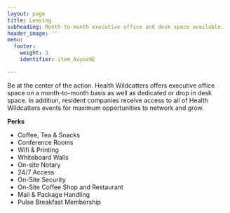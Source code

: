 ```yaml
---
layout: page
title: Leasing
subheading: Month-to-month executive office and desk space available.
header_image: ''
menu:
  footer:
    weight: 3
    identifier: item_Axyox9E

---
```

Be at the center of the action. Health Wildcatters offers executive office space on a month-to-month basis as well as dedicated or drop in desk space. In addition, resident companies receive access to all of Health Wildcatters events for maximum opportunities to network and grow.

**Perks**

* Coffee, Tea & Snacks
* Conference Rooms
* Wifi & Printing
* Whiteboard Walls
* On-site Notary
* 24/7 Access
* On-Site Security
* On-Site Coffee Shop and Restaurant
* Mail & Package Handling
* Pulse Breakfast Membership
